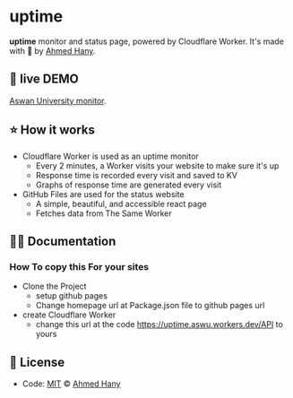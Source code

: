 # uptime

<!--start: description-->

**uptime** monitor and status page, powered by Cloudflare Worker. It's made with 💖 by [Ahmed Hany](https://github.com/dev-ahmedhany).

<!--end: description-->

## 💝 live DEMO

[Aswan University monitor](https://dev-ahmedhany.github.io/uptime/).

<!--start: docs-->

## ⭐ How it works

- Cloudflare Worker is used as an uptime monitor
  - Every 2 minutes, a Worker visits your website to make sure it's up
  - Response time is recorded every visit and saved to KV
  - Graphs of response time are generated every visit
- GitHub Files are used for the status website
  - A simple, beautiful, and accessible react page
  - Fetches data from The Same Worker

## 👩‍💻 Documentation

### How To copy this For your sites
- Clone the Project
  - setup github pages
  - Change homepage url at Package.json file to github pages url
- create Cloudflare Worker
  - change this url at the code https://uptime.aswu.workers.dev/API to yours

<!--end: docs-->

## 📄 License

- Code: [MIT](./LICENSE) © [Ahmed Hany](https://github.com/dev-ahmedhany)
